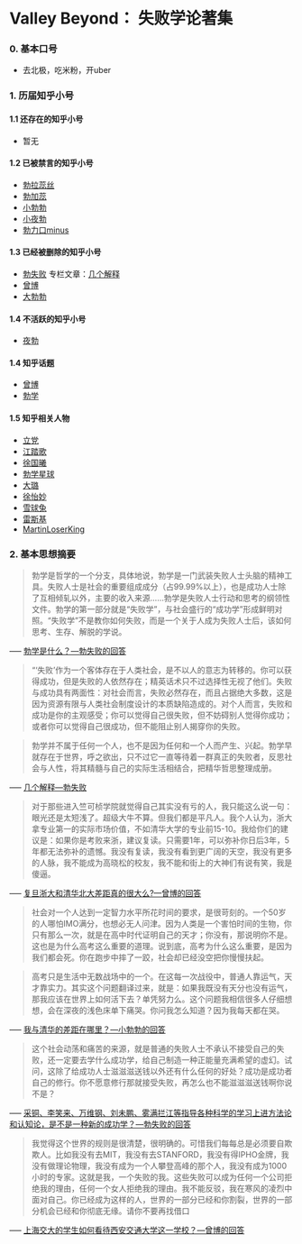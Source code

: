 # Valley Beyond： 失败学论著集

### 0. 基本口号
- 去北极，吃米粉，开uber

### 1. 历届知乎小号

#### 1.1 还存在的知乎小号

- 暂无

#### 1.2 已被禁言的知乎小号

- [勃拉蕊丝](https://www.zhihu.com/people/bei-ji-xiong-43-25)
- [勃加蕊](https://www.zhihu.com/people/xiao-xiao-ye-bo)
- [小勃勃](https://www.zhihu.com/people/bboczeng2)
- [小夜勃](https://www.zhihu.com/people/xiao-ye-bo-78)
- [勃力口minus](https://www.zhihu.com/people/bo-xing-qiu)

#### 1.3 已经被删除的知乎小号

- [勃失败](https://www.zhihu.com/people/tanchaobo2) 专栏文章：[几个解释](https://zhuanlan.zhihu.com/p/25033393)
- [曾博](https://www.zhihu.com/people/bboczeng)
- [大勃勃](https://www.zhihu.com/people/bboczengshibai)

#### 1.4 不活跃的知乎小号

- [夜勃](https://www.zhihu.com/people/ye-bo-zs)

#### 1.4 知乎话题

- [曾博](https://www.zhihu.com/topic/20028515/hot)
- [勃学](https://www.zhihu.com/topic/20077770/hot)

#### 1.5 知乎相关人物

- [立党](https://www.zhihu.com/people/lidang)
- [江踏歌](https://www.zhihu.com/people/jianghanchen)
- [徐国曦](https://www.zhihu.com/people/xu-guo-xi)
- [勃学星球](https://www.zhihu.com/people/tianjinxiaohai)
- [大璐](https://www.zhihu.com/people/wang-da-da-1997-0703)
- [徐怡妙](https://www.zhihu.com/people/wxaugust)
- [雪球兔](https://www.zhihu.com/people/gcxue-qiu-tu)
- [雷斯基](https://www.zhihu.com/people/Thor2017)
- [MartinLoserKing](https://www.zhihu.com/people/martin_loser_king)

### 2. 基本思想摘要

> 勃学是哲学的一个分支，具体地说，勃学是一门武装失败人士头脑的精神工具。失败人士是社会的重要组成成分（占99.99%以上），也是成功人士除了互相倾轧以外，主要的收入来源……勃学是失败人士行动和思考的纲领性文件。勃学的第一部分就是“失败学”，与社会盛行的“成功学”形成鲜明对照。“失败学”不是教你如何失败，而是一个关于人成为失败人士后，该如何思考、生存、解脱的学说。

––– [勃学是什么？––勃失败的回答](https://archive.is/FRxXZ)

> “‘失败’作为一个客体存在于人类社会，是不以人的意志为转移的。你可以获得成功，但是失败的人依然存在；精英话术只不过选择性无视了他们。失败与成功具有两面性：对社会而言，失败必然存在，而且占据绝大多数，这是因为资源有限与人类社会制度设计的本质缺陷造成的。对个人而言，失败和成功是你的主观感受；你可以觉得自己很失败，但不妨碍别人觉得你成功；或者你可以觉得自己很成功，但不能阻止别人揭穿你的失败。

> 勃学并不属于任何一个人，也不是因为任何和一个人而产生、兴起。勃学早就存在于世界，呼之欲出，只不过它一直等待着一群真正的失败者，反思社会与人性，将其精髓与自己的实际生活相结合，把精华哲思整理成册。

––– [几个解释––勃失败](https://zhuanlan.zhihu.com/p/25033393)

> 对于那些进入竺可桢学院就觉得自己其实没有亏的人，我只能这么说一句：眼光还是太短浅了。超级大牛不算。但我们都是平凡人。我个人认为，浙大拿专业第一的实际市场价值，不如清华大学的专业前15-10。我给你们的建议是：如果你是考败来浙，建议复读。只需要1年，可以弥补你日后3年，5年都无法弥补的遗憾。我没有复读，我没有看到更广阔的天空，我没有更多的人脉，我不能成为高晓松的校友，我不能和街上的大神们有说有笑，我是傻逼。

––– [复旦浙大和清华北大差距真的很大么?––曾博的回答](https://www.zhihu.com/question/21000248/answer/72008121)


> 社会对一个人达到一定智力水平所花时间的要求，是很苛刻的。一个50岁的人哪怕IMO满分，也想必无人问津。因为人类是一个害怕时间的生物，你只有那么一次，就是在高中时代证明自己的天才；你没有，那说明你不是。这也是为什么高考这么重要的道理。说到底，高考为什么这么重要，是因为我们都会死。你在跑步中摔了一跤，社会却已经没空把你慢慢扶起。

> 高考只是生活中无数战场中的一个。在这每一次战役中，普通人靠运气，天才靠实力。其实这个问题翻译过来，就是：如果我既没有天分也没有运气，那我应该在世界上如何活下去？单凭努力么。这个问题我相信很多人仔细想想，会在深夜的浅色床单下痛哭。你问我怎么知道？因为我每天都在哭。

––– [我与清华的差距在哪里？––小勃勃的回答](https://www.zhihu.com/question/47607160/answer/107439050)


> 这个社会动荡和痛苦的来源，就是普通的失败人士不承认不接受自己的失败，还一定要去学什么成功学，给自己制造一种正能量充满希望的虚幻。试问，这除了给成功人士滋滋滋送钱以外还有什么任何的好处？成功是成功者自己的修行。你不愿意修行那就接受失败，再怎么也不能滋滋滋送钱啊你说不是？

––– [采铜、李笑来、万维钢、刘未鹏、雾满拦江等指导各种科学的学习上进方法论和认知论，是不是一种新的成功学？––勃失败的回答](https://www.zhihu.com/question/43103501/answer/138867937)


> 我觉得这个世界的规则是很清楚，很明确的。可惜我们每每总是必须要自欺欺人。比如我没有去MIT，我没有去STANFORD，我没有得IPHO金牌，我没有做理论物理，我没有成为一个人攀登高峰的那个人，我没有成为1000小时的专家。这就是我，一个失败的我。这些失败可以成为任何一个公司拒绝我的理由，任何一个女人拒绝我的理由。我不能反驳，我在寒风的凌烈中面对自己。你已经成为这样的人，世界的一部分已经和你割裂，世界的一部分机会已经和你彻底无缘。请你不要再找借口

––– [上海交大的学生如何看待西安交通大学这一学校？––曾博的回答](https://www.zhihu.com/question/37052352/answer/70188333)

